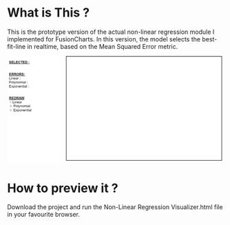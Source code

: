 # What is This ?
This is the prototype version of the actual non-linear regression module I implemented for FusionCharts. In this version, the model selects the best-fit-line in realtime, based on the Mean Squared Error metric.

![](FC_non_linear_regression_viz.gif)

# How to preview it ?
Download the project and run the Non-Linear Regression Visualizer.html file in your favourite browser.
